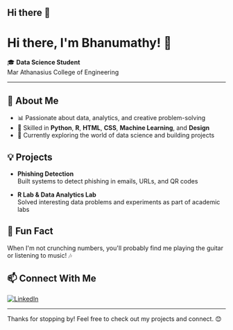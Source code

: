 ## Hi there 👋

# Hi there, I'm Bhanumathy! 👋

🎓 **Data Science Student**  
Mar Athanasius College of Engineering

---

## 🚀 About Me

- 📊 Passionate about data, analytics, and creative problem-solving
- 🐍 Skilled in **Python**, **R**, **HTML**, **CSS**, **Machine Learning**, and **Design**
- 🌱 Currently exploring the world of data science and building projects

## 💡 Projects

- **Phishing Detection**  
  Built systems to detect phishing in emails, URLs, and QR codes

- **R Lab & Data Analytics Lab**  
  Solved interesting data problems and experiments as part of academic labs

## 🎸 Fun Fact

When I'm not crunching numbers, you'll probably find me playing the guitar or listening to music! 🎶

## 📫 Connect With Me

[![LinkedIn](https://img.shields.io/badge/LinkedIn-blue?logo=linkedin&logoColor=white)](https://www.linkedin.com/in/bhanumathy-t-s-997314258)

---

Thanks for stopping by! Feel free to check out my projects and connect. 😊
